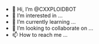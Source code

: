 - 👋 Hi, I’m @CXXPLOIDBOT
- 👀 I’m interested in ...
- 🌱 I’m currently learning ...
- 💞️ I’m looking to collaborate on ...
- 📫 How to reach me ...

<!---
CXXPLOIDBOT/CXXPLOIDBOT is a ✨ special ✨ repository because its `README.md` (this file) appears on your GitHub profile.
You can click the Preview link to take a look at your changes.
--->

